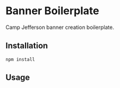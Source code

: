 # Banner Boilerplate
Camp Jefferson banner creation boilerplate.

## Installation
`npm install`

## Usage